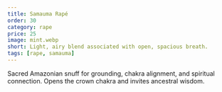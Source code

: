```yaml
---
title: Samauma Rapé
order: 30
category: rape
price: 25
image: mint.webp
short: Light, airy blend associated with open, spacious breath.
tags: [rape, samauma]
---
```


Sacred Amazonian snuff for grounding, chakra alignment, and spiritual connection. Opens the crown chakra and invites ancestral wisdom.